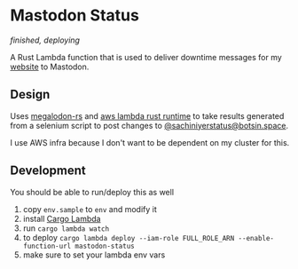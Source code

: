 # Mastodon Status

_finished, deploying_

A Rust Lambda function that is used to deliver downtime messages for my [website](https://sachiniyer.com) to Mastodon.

## Design

Uses [megalodon-rs](https://docs.rs/megalodon/latest/megalodon/) and [aws lambda rust runtime](https://github.com/awslabs/aws-lambda-rust-runtime/tree/main) to take results generated from a selenium script to post changes to  [@sachiniyerstatus@botsin.space](https://botsin.space/@sachiniyerstatus). 

I use AWS infra because I don't want to be dependent on my cluster for this.

## Development

You should be able to run/deploy this as well

1. copy `env.sample` to `env` and modify it
2. install [Cargo Lambda](https://www.cargo-lambda.info/)
3. run `cargo lambda watch`
4. to deploy `cargo lambda deploy --iam-role FULL_ROLE_ARN --enable-function-url mastodon-status`
5. make sure to set your lambda env vars
